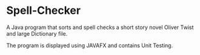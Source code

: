 # Spell-Checker
A Java program that sorts and spell checks a short story novel Oliver Twist and large Dictionary file. 

The program is displayed using JAVAFX and contains Unit Testing.
